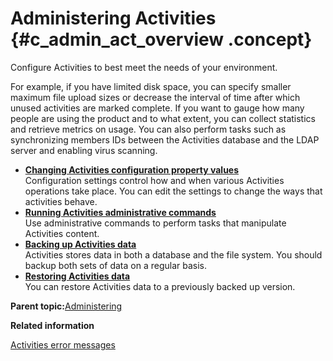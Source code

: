 # Administering Activities {#c_admin_act_overview .concept}

Configure Activities to best meet the needs of your environment.

For example, if you have limited disk space, you can specify smaller maximum file upload sizes or decrease the interval of time after which unused activities are marked complete. If you want to gauge how many people are using the product and to what extent, you can collect statistics and retrieve metrics on usage. You can also perform tasks such as synchronizing members IDs between the Activities database and the LDAP server and enabling virus scanning.

-   **[Changing Activities configuration property values](../admin/t_admin_act_changing_config.md)**  
Configuration settings control how and when various Activities operations take place. You can edit the settings to change the ways that activities behave.
-   **[Running Activities administrative commands](../admin/t_admin_act_change_admin_props.md)**  
Use administrative commands to perform tasks that manipulate Activities content.
-   **[Backing up Activities data](../admin/t_admin_act_backup.md)**  
Activities stores data in both a database and the file system. You should backup both sets of data on a regular basis.
-   **[Restoring Activities data](../admin/t_admin_act_restore_data.md)**  
You can restore Activities data to a previously backed up version.

**Parent topic:**[Administering](../admin/c_lc_admin_overview.md)

**Related information**  


[Activities error messages](../troubleshoot/r_error_codes_activities.md)

